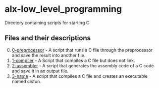 # alx-low_level_programming
Directory containing scripts for starting C

## Files and their descriptions
0. [0-preprocessor](./0-preprocessor) - A script that runs a C file through the preprocessor and save the result into another file.
1. [1-compiler](./1-compiler) - A Script that compiles a C file but does not link.
2. [2-assembler](./2-assembler) - A script that generates the assembly code of a C code and save it in an output file.
3. [3-name](./3-name) - A script that compiles a C file and creates an executable named cisfun.
